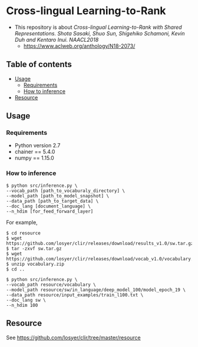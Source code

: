 # Cross-lingual Learning-to-Rank
- This repository is about *Cross-lingual Learning-to-Rank with Shared Representations. Shota Sasaki, Shuo Sun, Shigehiko Schamoni, Kevin Duh and Kentaro Inui. NAACL2018*
  - https://www.aclweb.org/anthology/N18-2073/

## Table of contents
  - [Usage](#usage)
    - [Requirements](#requirements)
    - [How to inference](#how-to-inference)
  - [Resource](#resource)


## Usage

### Requirements
- Python version 2.7
- chainer == 5.4.0
- numpy == 1.15.0

### How to inference
```
$ python src/inference.py \
--vocab_path [path_to_vocaburaly_directory] \
--model_path [path_to_model_snapshot] \
--data_path [path_to_target_data] \
--doc_lang [document_language] \
--n_hdim [for_feed_forward_layer]
```

For example,
```
$ cd resource
$ wget https://github.com/losyer/clir/releases/download/results_v1.0/sw.tar.gz
$ tar -zxvf sw.tar.gz
$ wget https://github.com/losyer/clir/releases/download/vocab_v1.0/vocabulary.zip
$ unzip vocabulary.zip
$ cd ..

$ python src/inference.py \
--vocab_path resource/vocabulary \
--model_path resource/sw/in_language/deep_model_100/model_epoch_19 \
--data_path resource/input_examples/train_l100.txt \
--doc_lang sw \
--n_hdim 100
```

## Resource
See https://github.com/losyer/clir/tree/master/resource

  

